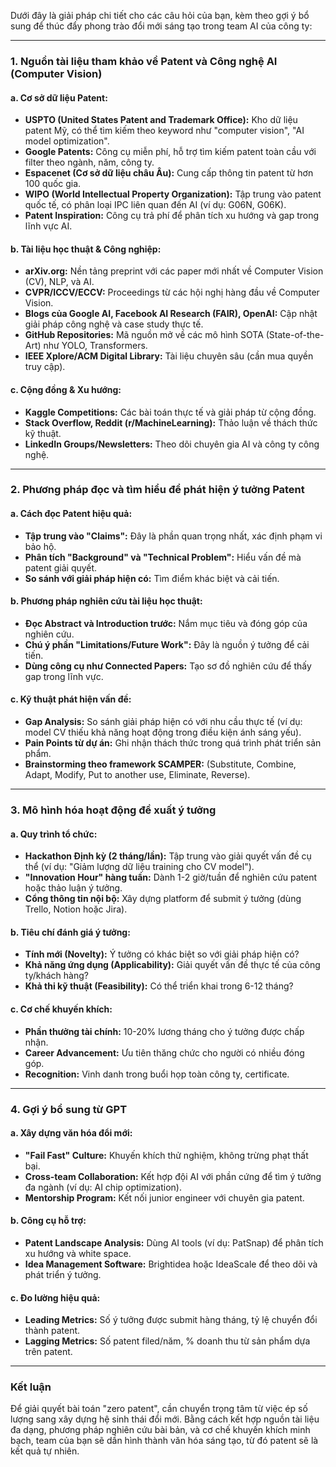 Dưới đây là giải pháp chi tiết cho các câu hỏi của bạn, kèm theo gợi ý bổ sung để thúc đẩy phong trào đổi mới sáng tạo trong team AI của công ty:

---

### **1. Nguồn tài liệu tham khảo về Patent và Công nghệ AI (Computer Vision)**
#### **a. Cơ sở dữ liệu Patent:**
- **USPTO (United States Patent and Trademark Office):** Kho dữ liệu patent Mỹ, có thể tìm kiếm theo keyword như "computer vision", "AI model optimization".
- **Google Patents:** Công cụ miễn phí, hỗ trợ tìm kiếm patent toàn cầu với filter theo ngành, năm, công ty.
- **Espacenet (Cơ sở dữ liệu châu Âu):** Cung cấp thông tin patent từ hơn 100 quốc gia.
- **WIPO (World Intellectual Property Organization):** Tập trung vào patent quốc tế, có phân loại IPC liên quan đến AI (ví dụ: G06N, G06K).
- **Patent Inspiration:** Công cụ trả phí để phân tích xu hướng và gap trong lĩnh vực AI.

#### **b. Tài liệu học thuật & Công nghiệp:**
- **arXiv.org:** Nền tảng preprint với các paper mới nhất về Computer Vision (CV), NLP, và AI.
- **CVPR/ICCV/ECCV:** Proceedings từ các hội nghị hàng đầu về Computer Vision.
- **Blogs của Google AI, Facebook AI Research (FAIR), OpenAI:** Cập nhật giải pháp công nghệ và case study thực tế.
- **GitHub Repositories:** Mã nguồn mở về các mô hình SOTA (State-of-the-Art) như YOLO, Transformers.
- **IEEE Xplore/ACM Digital Library:** Tài liệu chuyên sâu (cần mua quyền truy cập).

#### **c. Cộng đồng & Xu hướng:**
- **Kaggle Competitions:** Các bài toán thực tế và giải pháp từ cộng đồng.
- **Stack Overflow, Reddit (r/MachineLearning):** Thảo luận về thách thức kỹ thuật.
- **LinkedIn Groups/Newsletters:** Theo dõi chuyên gia AI và công ty công nghệ.

---

### **2. Phương pháp đọc và tìm hiểu để phát hiện ý tưởng Patent**
#### **a. Cách đọc Patent hiệu quả:**
- **Tập trung vào "Claims":** Đây là phần quan trọng nhất, xác định phạm vi bảo hộ.
- **Phân tích "Background" và "Technical Problem":** Hiểu vấn đề mà patent giải quyết.
- **So sánh với giải pháp hiện có:** Tìm điểm khác biệt và cải tiến.

#### **b. Phương pháp nghiên cứu tài liệu học thuật:**
- **Đọc Abstract và Introduction trước:** Nắm mục tiêu và đóng góp của nghiên cứu.
- **Chú ý phần "Limitations/Future Work":** Đây là nguồn ý tưởng để cải tiến.
- **Dùng công cụ như Connected Papers:** Tạo sơ đồ nghiên cứu để thấy gap trong lĩnh vực.

#### **c. Kỹ thuật phát hiện vấn đề:**
- **Gap Analysis:** So sánh giải pháp hiện có với nhu cầu thực tế (ví dụ: model CV thiếu khả năng hoạt động trong điều kiện ánh sáng yếu).
- **Pain Points từ dự án:** Ghi nhận thách thức trong quá trình phát triển sản phẩm.
- **Brainstorming theo framework SCAMPER:** (Substitute, Combine, Adapt, Modify, Put to another use, Eliminate, Reverse).

---

### **3. Mô hình hóa hoạt động đề xuất ý tưởng**
#### **a. Quy trình tổ chức:**
- **Hackathon Định kỳ (2 tháng/lần):** Tập trung vào giải quyết vấn đề cụ thể (ví dụ: "Giảm lượng dữ liệu training cho CV model").
- **"Innovation Hour" hàng tuần:** Dành 1-2 giờ/tuần để nghiên cứu patent hoặc thảo luận ý tưởng.
- **Cổng thông tin nội bộ:** Xây dựng platform để submit ý tưởng (dùng Trello, Notion hoặc Jira).

#### **b. Tiêu chí đánh giá ý tưởng:**
- **Tính mới (Novelty):** Ý tưởng có khác biệt so với giải pháp hiện có?
- **Khả năng ứng dụng (Applicability):** Giải quyết vấn đề thực tế của công ty/khách hàng?
- **Khả thi kỹ thuật (Feasibility):** Có thể triển khai trong 6-12 tháng?

#### **c. Cơ chế khuyến khích:**
- **Phần thưởng tài chính:** 10-20% lương tháng cho ý tưởng được chấp nhận.
- **Career Advancement:** Ưu tiên thăng chức cho người có nhiều đóng góp.
- **Recognition:** Vinh danh trong buổi họp toàn công ty, certificate.

---

### **4. Gợi ý bổ sung từ GPT**
#### **a. Xây dựng văn hóa đổi mới:**
- **"Fail Fast" Culture:** Khuyến khích thử nghiệm, không trừng phạt thất bại.
- **Cross-team Collaboration:** Kết hợp đội AI với phần cứng để tìm ý tưởng đa ngành (ví dụ: AI chip optimization).
- **Mentorship Program:** Kết nối junior engineer với chuyên gia patent.

#### **b. Công cụ hỗ trợ:**
- **Patent Landscape Analysis:** Dùng AI tools (ví dụ: PatSnap) để phân tích xu hướng và white space.
- **Idea Management Software:** Brightidea hoặc IdeaScale để theo dõi và phát triển ý tưởng.

#### **c. Đo lường hiệu quả:**
- **Leading Metrics:** Số ý tưởng được submit hàng tháng, tỷ lệ chuyển đổi thành patent.
- **Lagging Metrics:** Số patent filed/năm, % doanh thu từ sản phẩm dựa trên patent.

---

### **Kết luận**
Để giải quyết bài toán "zero patent", cần chuyển trọng tâm từ việc ép số lượng sang xây dựng hệ sinh thái đổi mới. Bằng cách kết hợp nguồn tài liệu đa dạng, phương pháp nghiên cứu bài bản, và cơ chế khuyến khích minh bạch, team của bạn sẽ dần hình thành văn hóa sáng tạo, từ đó patent sẽ là kết quả tự nhiên.